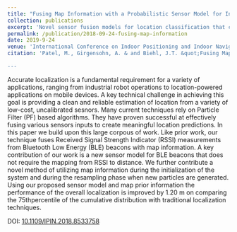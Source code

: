```yaml
---
title: "Fusing Map Information with a Probabilistic Sensor Model for Indoor Localization Using RF Beacons"
collection: publications
excerpt: 'Novel sensor fusion models for location classification that counter traditional approaches of mapping RSSI to distance.  Further contributes new techniques for extending particle filter approach to leverage map information. '
permalink: /publication/2018-09-24-fusing-map-information
date: 2019-9-24
venue: 'International Conference on Indoor Positioning and Indoor Navigation (IPIN)'
citation: 'Patel, M., Girgensohn, A. & and Biehl, J.T. &quot;Fusing Map Information with a Probabilistic Sensor Model for Indoor Localization Using RF Beacons,&quot; <i>International Conference on Indoor Positioning and Indoor Navigation (IPIN)</i>, Nantes, 2018, pp. 1-8.

---
```

Accurate localization is a fundamental requirement for a variety of applications, ranging from industrial robot operations to location-powered applications on mobile devices. A key technical challenge in achieving this goal is providing a clean and reliable estimation of location from a variety of low-cost, uncalibrated sesnors. Many current techniques rely on Particle Filter (PF) based algorithms. They have proven successful at effectively fusing various sensors inputs to create meaningful location predictions. In this paper we build upon this large corpous of work. Like prior work, our technique fuses Received Signal Strength Indicator (RSSI) measurements from Bluetooth Low Energy (BLE) beacons with map information. A key contribution of our work is a new sensor model for BLE beacons that does not require the mapping from RSSI to distance. We further contribute a novel method of utilizing map information during the initialization of the system and during the resampling phase when new particles are generated. Using our proposed sensor model and map prior information the performance of the overall localization is improved by 1.20 m on comparing the 75thpercentile of the cumulative distribution with traditional localization techniques.

DOI: [10.1109/IPIN.2018.8533758](https://doi.org/10.1109/IPIN.2018.8533758)

